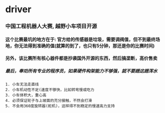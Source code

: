 # driver

### 中国工程机器人大赛, 越野小车项目开源

#### 这个比赛最坑的地方在于: 官方给的传感器是垃圾，需要调阀值，但不到最终场地，你无法得到准确的值(就算的到了，也只有5分钟，那还是你的比赛时间)

#### 另外，该比赛所有核心器件都是抄袭国外开源的东西，然后搞垄断，高价售卖

##### 最后，奉劝所有专业的程序员，如果硬件构架能力不够强，就不要趟这趟浑水

```
1. 小车无法走直线
2. 小车机动性不足(速度不够快，比如转弯慢或吃力
3. 小车体积大，重心高
4. 必须保证轮子与上坡面的充分接触，不然会打滑
5. 不会用360度旋转器(舵机)，这样得不到稳定的慢速高力支持
```
